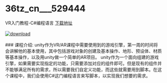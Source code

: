 # 36tz_cn___529444
VR入门教程-C#编程语言
[下载地址](http://www.36tz.cn/article/529444 "下载地址")
<br/></br>[![download](http://36tz.cn/muke_img/2019_12_356-66-300x167.jpg "下载地址")](http://www.36tz.cn/article/529444 "下载地址")
<br/></br>### 课程介绍:
unity作为VR/AR课程中需要使用到的游戏引擎，第一周的时间将会讲解他的基本使用，其中包括游戏对象的创建及基本操作、地形、预设体、材质等基本操作，以及用unity做一个简单的AR项目。
unity作为一个面向组建的游戏引擎，如果需要实现指定的功能，只需要添加对应的组件即可。但是现有的组件并不能够满足所有的需求，所以需要我们自定义功能，而这些就需要用到脚本。在这个课程中，我们会使用C#这门编程语言来写脚本，以实现我们想要的需求。


 
